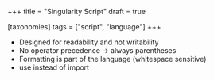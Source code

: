 +++
title = "Singularity Script"
draft = true

[taxonomies]
tags = ["script", "language"]
+++

- Designed for readability and not writability
- No operator precedence -> always parentheses
- Formatting is part of the language (whitespace sensitive)
- use instead of import
